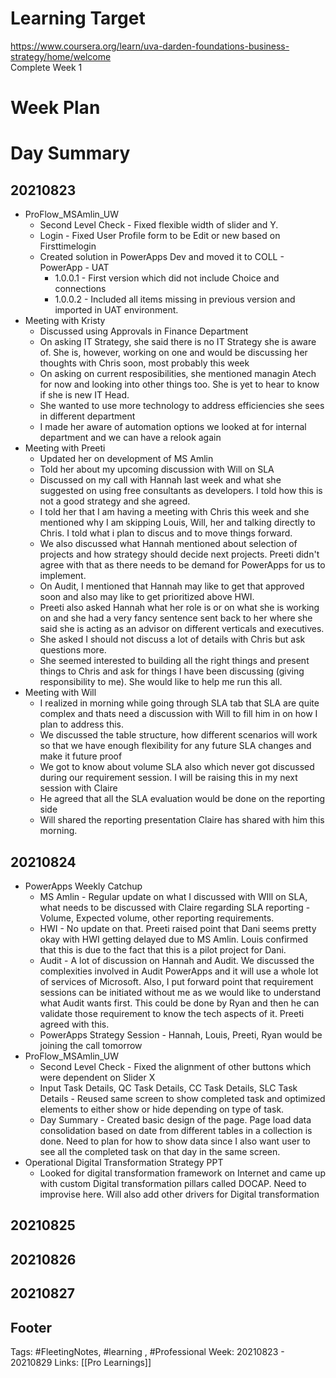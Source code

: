 # Learning Target  

https://www.coursera.org/learn/uva-darden-foundations-business-strategy/home/welcome  
Complete Week 1   
    

# Week Plan  

  

# Day Summary 
## 20210823
- ProFlow_MSAmlin_UW
	- Second Level Check - Fixed flexible width of slider and Y.
	- Login - Fixed User Profile form to be Edit or new based on Firsttimelogin
	- Created solution in PowerApps Dev and moved it to COLL - PowerApp - UAT
		- 1.0.0.1 - First version which did not include Choice and connections
		- 1.0.0.2 - Included all items missing in previous version and imported in UAT environment.
- Meeting with Kristy
	- Discussed using Approvals in Finance Department
	- On asking IT Strategy, she said there is no IT Strategy she is aware of. She is, however, working on one and would be discussing her thoughts with Chris soon, most probably this week
	- On asking on current resposibilities, she mentioned managin Atech for now and looking into other things too. She is yet to hear to know if she is new IT Head.
	- She wanted to use more technology to address efficiencies she sees in different department
	- I made her aware of automation options we looked at for internal department and we can have a relook again
- Meeting with Preeti
	- Updated her on development of MS Amlin
	- Told her about my upcoming discussion with Will on SLA
	- Discussed on my call with Hannah last week and what she suggested on using free consultants as developers. I told how this is not a good strategy and she agreed.
	- I told her that I am having a meeting with Chris this week and she mentioned why I am skipping Louis, Will, her and talking directly to Chris. I told what i plan to discus and to move things forward.
	- We also discussed what Hannah mentioned about selection of projects and how strategy should decide next projects. Preeti didn't agree with that as there needs to be demand for PowerApps for us to implement.
	- On Audit, I mentioned that Hannah may like to get that approved soon and also may like to get prioritized above HWI. 
	- Preeti also asked Hannah what her role is or on what she is working on and she had a very fancy sentence sent back to her where she said she is acting as an advisor on different verticals and executives.
	- She asked I should not discuss a lot of details with Chris but ask questions more.
	- She seemed interested to building all the right things and present things to Chris and ask for things I have been discussing (giving responsibility to me). She would like to help me run this all.
- Meeting with Will
	- I realized in morning while going through SLA tab that SLA are quite complex and thats need a discussion with Will to fill him in on how I plan to address this.
	- We discussed the table structure, how different scenarios will work so that we have enough flexibility for any future SLA changes and make it future proof
	- We got to know about volume SLA also which never got discussed during our requirement session. I will be raising this in my next session with Claire
	- He agreed that all the SLA evaluation would be done on the reporting side
	- Will shared the reporting presentation Claire has shared with him this morning.

## 20210824
- PowerApps Weekly Catchup
	- MS Amlin - Regular update on what I discussed with WIll on SLA, what needs to be discussed with Claire regarding SLA reporting  - Volume, Expected volume, other reporting requirements.
	- HWI - No update on that. Preeti raised point that Dani seems pretty okay with HWI getting delayed due to MS Amlin. Louis confirmed that this is due to the fact that this is a pilot project for Dani.
	- Audit - A lot of discussion on Hannah and Audit. We discussed the complexities involved in Audit PowerApps and it will use a whole lot of services of Microsoft. Also, I put forward point that requirement sessions can be initiated without me as we would like to understand what Audit wants first. This could be done by Ryan and then he can validate those requirement to know the tech aspects of it. Preeti agreed with this.
	- PowerApps Strategy Session - Hannah, Louis, Preeti, Ryan would be joining the call tomorrow
- ProFlow_MSAmlin_UW
	- Second Level Check - Fixed the alignment of other buttons which were dependent on Slider X
	- Input Task Details, QC Task Details, CC Task Details, SLC Task Details - Reused same screen to show completed task and optimized elements to either show or hide depending on type of task.
	- Day Summary - Created basic design of the page. Page load data consolidation based on date from different tables in a collection is done. Need to plan for how to show data since I also want user to see all the completed task on that day in the same screen.
- Operational Digital Transformation Strategy PPT
	- Looked for digital transformation framework on Internet and came up with custom Digital transformation pillars called DOCAP. Need to improvise here. Will also add other drivers for Digital transformation 
## 20210825

## 20210826

## 20210827



## Footer

Tags: #FleetingNotes, #learning , #Professional
Week: 20210823 - 20210829
Links: [[Pro Learnings]]

<!--
Comment - 
-->

